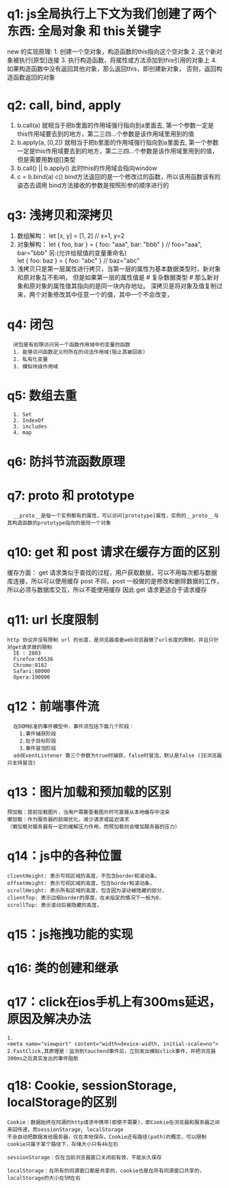 # q1: js全局执行上下文为我们创建了两个东西:  全局对象 和 this关键字
  new 的实现原理:
    1. 创建一个空对象，构造函数的this指向这个空对象
    2. 这个新对象被执行[原型]连接
    3. 执行构造函数，将属性或方法添加到this引用的对象上
    4. 如果构造函数中没有返回其他对象，那么返回this，即创建新对象，
       否则，返回构造函数返回的对象

# q2: call, bind, apply
  1. b.call(a) 就相当于把b里面的作用域强行指向到a里面去,
     第一个参数一定是this作用域要去到的地方，第二三四...个参数是该作用域里用到的值
  2. b.apply(a, [0,2]) 就相当于把b里面的作用域强行指向到a里面去,
     第一个参数一定是this作用域要去到的地方，第二三四...个参数是该作用域里用到的值，
     但是需要用数组[]类型
  3. b.call() || b.apply() 此时this的作用域会指向window
  4. c = b.bind(a)
     c() 
     bind方法返回的是一个修改过的函数，所以该用函数该有的姿态去调用
     bind方法接收的参数是按照形参的顺序进行的

#  q3: 浅拷贝和深拷贝
   1. 数组解构：
         let [x, y] = [1, 2]         // x=1, y=2
   2. 对象解构：
         let { foo, bar } = { foo: "aaa", bar: "bbb" }    // foo="aaa",  bar="bbb"
         另:(允许给赋值的变量重命名)  
         let { foo: baz } = { foo: "abc" }    //  baz="abc"
   3. 浅拷贝只是第一层属性进行拷贝，当第一层的属性为基本数据类型时，新对象和原对象互不影响，
      但是如果第一层的属性值是 # 复杂数据类型 # 那么新对象和原对象的属性值其指向的是同一块内存地址。
      深拷贝是将对象及值复制过来，两个对象修改其中任意一个的值，其中一个不会改变，

#  q4: 闭包
      闭包是有权限访问另一个函数作用域中的变量的函数
      1. 能够访问函数定义时所在的词法作用域(阻止其被回收)
      2. 私有化变量
      3. 模拟块级作用域

#  q5: 数组去重
      1. Set
      2. IndexOf
      3. includes
      4. map

#  q6: 防抖节流函数原理

#  q7: __proto__ 和 prototype
      __proto__是每一个实例都有的属性，可以访问[prototype]属性，实例的__proto__与其构造函数的prototype指向的是同一个对象

#  q10: get 和 post 请求在缓存方面的区别
缓存方面：
      get 请求类似于查找的过程，用户获取数据，可以不用每次都与数据库连接，所以可以使用缓存
      post 不同，post 一般做的是修改和删除数据的工作，所以必须与数据库交互，所以不能使用缓存
      因此 get 请求更适合于请求缓存

#  q11: url 长度限制
    http 协议并没有限制 url 的长度，是浏览器或者web浏览器做了url长度的限制，并且只针对get请求做的限制
      IE : 2803
      Firefox:65536
      Chrome:8182
      Safari:80000
      Opera:190000

#  q12：前端事件流
      在DOM标准的事件模型中，事件流包括下面几个阶段：
        1.事件捕获阶段
        2.处于目标阶段
        3.事件冒泡阶段
      addEventListener 第三个参数为true时捕获，false时冒泡，默认是false (IE浏览器只支持冒泡)

#  q13：图片加载和预加载的区别
    预加载：提前加载图片，当用户需要查看图片时可直接从本地缓存中渲染
    懒加载：作为服务器的前端优化，减少请求或延迟请求
    （懒加载对服务器有一定的缓解压力作用，而预加载则会增加服务器的压力）

#  q14：js中的各种位置
    clientHeight: 表示可视区域的高度，不包含border和滚动条，
    offsetHeight: 表示可视区域的高度，包含border和滚动条，
    scrollHeight: 表示所有区域的高度，包含因为滚动被隐藏的部分，
    clientTop: 表示边框border的厚度，在未指定的情况下一般为0，
    scrollTop: 表示滚动后被隐藏的高度，

#  q15：js拖拽功能的实现

#  q16: 类的创建和继承

#  q17：click在ios手机上有300ms延迟，原因及解决办法
    1.
    <meta name="viewport" content="width=device-width, initial-scale=no">
    2.FastClick,其原理是：监测到touchend事件后，立刻发出模拟click事件，并把浏览器300ms之后真实发出的事件阻断

#  q18: Cookie, sessionStorage, localStorage的区别
    Cookie：数据始终在同源的http请求中携带(即使不需要)，即Cookie在浏览器和服务器之间来回传递，而sessionStorage, localStorage
    不会自动把数据发给服务器，仅在本地保存。Cookie还有路径(path)的概念，可以限制cookie只属于某个路径下，存储大小只有4k左右

    sessionStorage：仅在当前浏览器窗口关闭前有效，不能长久保存

    localStorage：在所有的同源窗口都是共享的，cookie也是在所有同源窗口共享的，localStorage的大小在5M左右